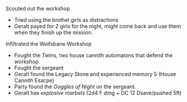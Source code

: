 Scouted out the workshop
- Tried using the brothel girls as distractions
- Geralt payed for 2 girls for the night, might come back and use them when they finish up the mission.

Infiltrated the Wolfsbane Workshop
- Fought the Twins, two house cannith automatons that defend the workshop
- Fought the sergeant
- Geralt found the Legacy Stone and experienced memory 5 (House Cannith Esacpe)
- Party found the *Goggles of Night* on the sergeant.
- Geralt has *explosive marbels* (2d4 F dmg + DC 12 Dsave/pushed 5ft)
